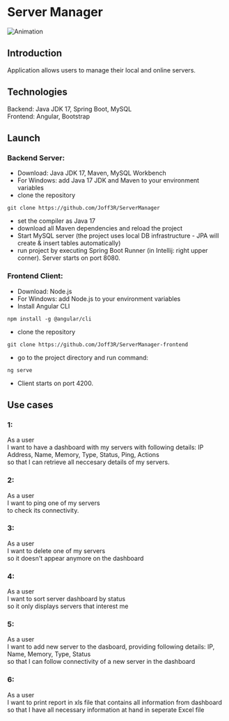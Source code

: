 # Server Manager

![Animation](https://user-images.githubusercontent.com/30385512/152684950-a6bed683-5c7b-4f30-9d8d-04179c1f73fa.gif)

## Introduction
Application allows users to manage their local and online servers. 

## Technologies

Backend: Java JDK 17, Spring Boot, MySQL <br>
Frontend: Angular, Bootstrap

## Launch

### Backend Server:

- Download: Java JDK 17, Maven, MySQL Workbench
- For Windows: add Java 17 JDK and Maven to your environment variables
- clone the repository
```
git clone https://github.com/Joff3R/ServerManager
```
- set the compiler as Java 17
- download all Maven dependencies and reload the project
- Start MySQL server (the project uses local DB infrastructure - JPA will create & insert tables automatically)
- run project by executing Spring Boot Runner (in Intellij: right upper corner). Server starts on port 8080.

### Frontend Client:

- Download: Node.js
- For Windows: add Node.js to your environment variables
- Install Angular CLI
```
npm install -g @angular/cli
```
- clone the repository
```
git clone https://github.com/Joff3R/ServerManager-frontend
```
- go to the project directory and run command:
```
ng serve
```
- Client starts on port 4200.


## Use cases

### 1:
As a user <br>
I want to have a dashboard with my servers with following details: IP Address, Name, Memory, Type, Status, Ping, Actions <br>
so that I can retrieve all neccesary details of my servers.

### 2:
As a user <br>
I want to ping one of my servers <br>
to check its connectivity.

### 3:
As a user <br>
I want to delete one of my servers <br>
so it doesn't appear anymore on the dashboard

### 4:
As a user <br> 
I want to sort server dashboard by status <br>
so it only displays servers that interest me

### 5:
As a user <br> 
I want to add new server to the dasboard, providing following details: IP, Name, Memory, Type, Status <br>
so that I can follow connectivity of a new server in the dashboard

### 6:
As a user <br> 
I want to print report in xls file that contains all information from dashboard <br>
so that I have all necessary information at hand in seperate Excel file
